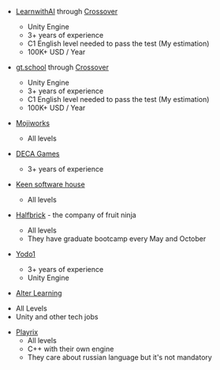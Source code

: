 * [LearnwithAI](https://learnwith.ai/) through [Crossover](https://www.crossover.com/)
  - Unity Engine
  - 3+ years of experience
  - C1 English level needed to pass the test (My estimation)
  - 100K+ USD / Year

* [gt.school](https://gt.school/) through [Crossover](https://www.crossover.com/)
  - Unity Engine
  - 3+ years of experience
  - C1 English level needed to pass the test (My estimation)
  - 100K+ USD / Year
  
* [Mojiworks](https://mojiworks.com/careers)
  - All levels

* [DECA Games](https://decagames.com/?fbclid=IwY2xjawFhEFxleHRuA2FlbQIxMAABHVJY0gPkoKgEqn0xYrVD5vgz268MEU-Oo-G7i8hzFnxY-Wb3ewsqlU7V-g_aem_73pKD6smY3YAuitkLpusyA)
  -  3+ years of experience

* [Keen software house](https://www.keenswh.com/careers/?fbclid=IwY2xjawFhEMRleHRuA2FlbQIxMAABHVJY0gPkoKgEqn0xYrVD5vgz268MEU-Oo-G7i8hzFnxY-Wb3ewsqlU7V-g_aem_73pKD6smY3YAuitkLpusyA)
  - All levels

* [Halfbrick](https://www.halfbrick.com/careers?fbclid=IwY2xjawFhEaNleHRuA2FlbQIxMAABHXm7G2CFBePxe0rR7hobjpqHnsJO5ofaiqsGUR4TIRyRGqz4Mz3UywcPzg_aem__tdj3TUGiHx01lFQuj60aA) - the company of fruit ninja 
  - All levels
  - They have graduate bootcamp every May and October
 
* [Yodo1](https://www.yodo1.com/careers/?fbclid=IwY2xjawFhElpleHRuA2FlbQIxMAABHRCXsDrtRn_JmB_wUcsLFbK5prf7x8yChBN1eu4UYIOMkuzaSXSoBqO1VA_aem_n4eP9uKEf-gWJ8-JwLfQlQ)
  - 3+ years of experience
  - Unity Engine
 
* [Alter Learning](https://alter-learning.com/career/)
 - All Levels
 - Unity and other tech jobs

* [Playrix](https://playrix.com/job/open)
  - All levels
  - C++ with their own engine
  - They care about russian language but it's not mandatory
